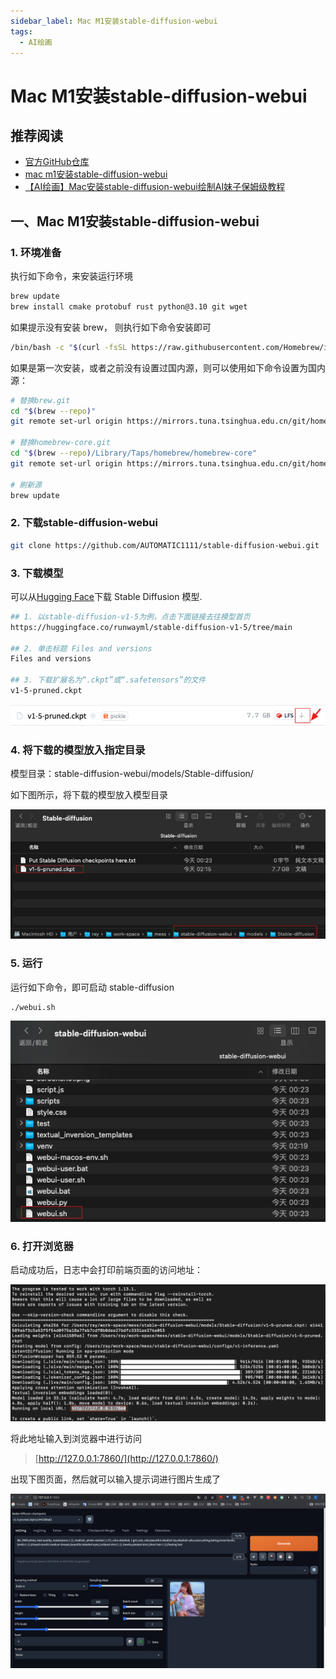 ```yaml
---
sidebar_label: Mac M1安装stable-diffusion-webui
tags:
  - AI绘画
---
```


# Mac M1安装stable-diffusion-webui

## 推荐阅读

- [官方GitHub仓库](https://github.com/AUTOMATIC1111/stable-diffusion-webui)
- [mac m1安装stable-diffusion-webui](https://www.cnblogs.com/m-bianbian/p/17298753.html)
- [【AI绘画】Mac安装stable-diffusion-webui绘制AI妹子保姆级教程](https://longbig.github.io/2023/02/26/AI%E7%BB%98%E7%94%BB-MAC%E5%AE%89%E8%A3%85Stable-Diffusion-webUI%E4%BF%9D%E5%A7%86%E7%BA%A7%E6%95%99%E7%A8%8B/)

## 一、Mac M1安装stable-diffusion-webui

### 1. 环境准备

执行如下命令，来安装运行环境

```bash
brew update
brew install cmake protobuf rust python@3.10 git wget
```

如果提示没有安装 brew， 则执行如下命令安装即可

```bash
/bin/bash -c "$(curl -fsSL https://raw.githubusercontent.com/Homebrew/install/HEAD/install.sh)"
```

如果是第一次安装，或者之前没有设置过国内源，则可以使用如下命令设置为国内源：

```bash
# 替换brew.git
cd "$(brew --repo)"
git remote set-url origin https://mirrors.tuna.tsinghua.edu.cn/git/homebrew/brew.git

# 替换homebrew-core.git
cd "$(brew --repo)/Library/Taps/homebrew/homebrew-core"
git remote set-url origin https://mirrors.tuna.tsinghua.edu.cn/git/homebrew/homebrew-core.git

# 刷新源
brew update
```

### 2. 下载stable-diffusion-webui

```bash
git clone https://github.com/AUTOMATIC1111/stable-diffusion-webui.git
```

### 3. 下载模型

可以从[Hugging Face](https://huggingface.co/models?pipeline_tag=text-to-image&sort=downloads)下载 Stable Diffusion 模型.

```bash
## 1. 以stable-diffusion-v1-5为例，点击下面链接去往模型首页
https://huggingface.co/runwayml/stable-diffusion-v1-5/tree/main

## 2. 单击标题 Files and versions
Files and versions

## 3. 下载扩展名为“.ckpt”或“.safetensors”的文件
v1-5-pruned.ckpt
```

![image-20230420001947207](./images/01_Mac-M1安装stable-diffusion-webui/image-20230420001947207.png)

### 4. 将下载的模型放入指定目录

模型目录：stable-diffusion-webui/models/Stable-diffusion/

如下图所示，将下载的模型放入模型目录

![image-20230420022105716](./images/01_Mac-M1安装stable-diffusion-webui/image-20230420022105716.png)

### 5. 运行

运行如下命令，即可启动 stable-diffusion

```bash
./webui.sh
```

![image-20230420022233950](./images/01_Mac-M1安装stable-diffusion-webui/image-20230420022233950.png)

### 6. 打开浏览器

启动成功后，日志中会打印前端页面的访问地址：

![image-20230420023425945](./images/01_Mac-M1安装stable-diffusion-webui/image-20230420023425945.png)

将此地址输入到浏览器中进行访问

> [http://127.0.0.1:7860/](http://127.0.0.1:7860/)

出现下图页面，然后就可以输入提示词进行图片生成了

![image-20230420024732416](./images/01_Mac-M1安装stable-diffusion-webui/image-20230420024732416.png)


